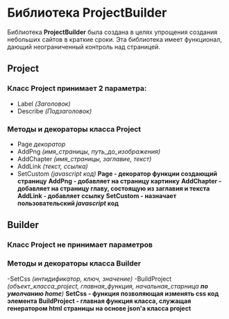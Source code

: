 # Библиотека ProjectBuilder
Библиотека **ProjectBuilder** была создана в целях упрощения создания небольших сайтов в краткие сроки. Эта библиотека имеет функционал, дающий неограниченный контроль над страницей.
## Project
### Класс **Project** принимает 2 параметра:
- Label *(Заголовок)*
- Describe *(Подзаголовок)*
### Методы и декораторы класса Project
- Page *декоратор*
- AddPng *(имя_страницы, путь_до_изображения)*
- AddChapter *(имя_страницы, заглавие, текст)*
- AddLink *(текст, ссылка)*
- SetCustom *(javascript код)*
**Page - декоратор функции создающий страницу**
**AddPng - добавляет на страницу картинку**
**AddChapter - добавляет на страницу главу, состоящую из заглавия и текста**
**AddLink - добавляет ссылку**
**SetCustom - назначает пользовательский _javascript_ код**
## Builder
### Класс **Project** не принимает параметров
### Методы и декораторы класса Builder
-SetCss *(интидификатор, ключ, значение)*
-BuildProject *(объект_класса_project, главная_функция, начальная_старница **по умолчанию home**)*
**SetCss - функция позволяющая изменять css код элемента**
**BuildProject - главная функция класса, служащая генератором html страницы на основе json'а класса project**
